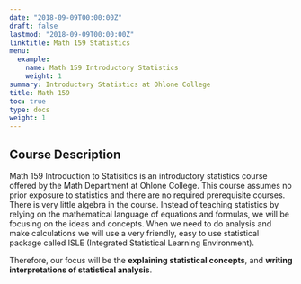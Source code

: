 ```yaml
---
date: "2018-09-09T00:00:00Z"
draft: false
lastmod: "2018-09-09T00:00:00Z"
linktitle: Math 159 Statistics 
menu:
  example:
    name: Math 159 Introductory Statistics
    weight: 1
summary: Introductory Statistics at Ohlone College
title: Math 159
toc: true
type: docs
weight: 1
---
```


## Course Description
Math 159 Introduction to Statisitics is an introductory statistics course offered by the Math Department at Ohlone College.  This course assumes no prior exposure to statistics and there are no required prerequisite courses.  There is very little algebra in the course.  Instead of teaching statistics by relying on the mathematical language of equations and formulas, we will be focusing on the ideas and concepts.  When we need to do analysis and make calculations we will use a very friendly, easy to use statistical package called ISLE (Integrated Statistical Learning Environment).    

Therefore, our focus will be the **explaining statistical concepts**, and **writing interpretations of statistical analysis**.
